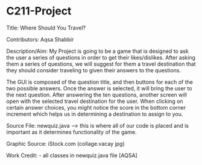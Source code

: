 # C211-Project
Title: Where Should You Travel?
  
  
Contributors:  Aqsa Shabbir


Description/Aim: My Project is going to be a game that is designed to ask the user a series of questions in order to get their likes/dislikes. After asking them a series of questions, we will suggest for them a travel destination that they should consider traveling to given their answers to the questions. 

The GUI is composed of the question title, and then buttons for each of the two possible answers. Once the answer is selected, it will bring the user to the next question. After answering the ten questions, another screen will open with the selected travel destination for the user. When clicking on certain answer choices, you might notice the score in the bottom corner increment which helps us in determining a destination to assign to you. 

Source File: newquiz.java --> this is where all of our code is placed and is important as it determines functionality of the game. 

Graphic Source: iStock.com (collage.vacay jpg)

Work Credit: 
        - all classes in newquiz.java file [AQSA]

